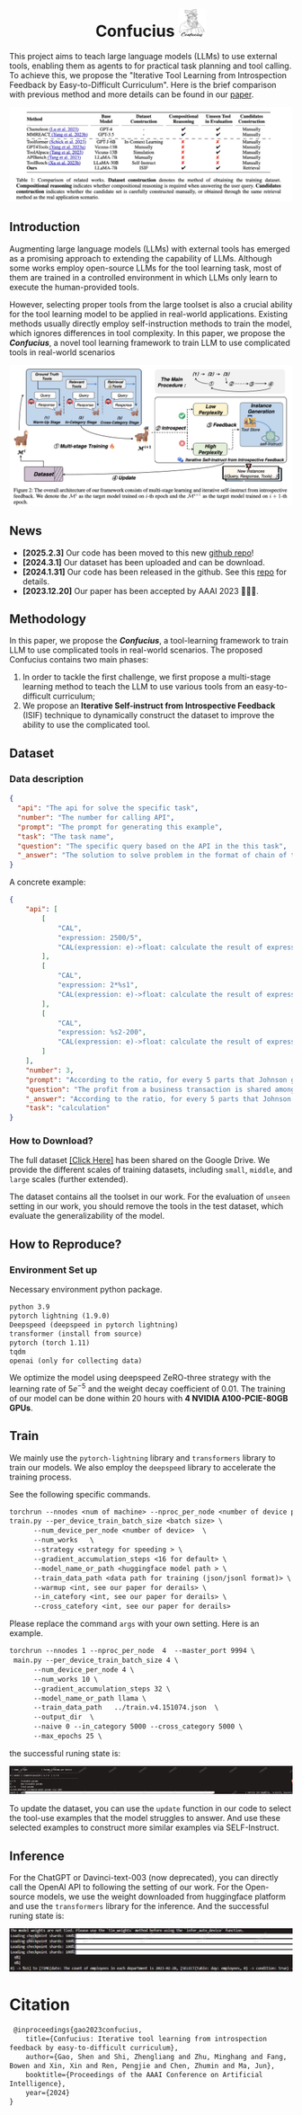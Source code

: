 
<div align="center">
   <h1>Confucius <img src="./assets/image-20230817114433957.png" alt="Logo" width="50px" height="50"/></h1>
</div>

This project aims to teach large language models (LLMs) to use external tools, enabling them as agents to for practical task planning and tool calling. To achieve this, we propose the "Iterative Tool Learning from Introspection Feedback by Easy-to-Difficult Curriculum". Here is the brief comparison with previous method and more details can be found in our [paper](https://arxiv.org/abs/2308.14034).

![img.png](./assets/comparison.png)

## Introduction

Augmenting large language models (LLMs) with external tools has emerged as a promising approach to extending the capability of LLMs. Although some works employ open-source LLMs for the tool learning task, most of them are trained in a controlled environment in which LLMs only learn to execute the human-provided tools.

However, selecting proper tools from the large toolset is also a crucial ability for the tool learning model to be applied in real-world applications. Existing methods usually directly employ self-instruction methods to train the model, which ignores differences in tool complexity. In this paper, we propose the ***Confucius***, a novel tool learning framework to train LLM to use complicated tools in real-world scenarios

![img.png](./assets/method.png)

## News

- **[2025.2.3]** Our code has been moved to this new [github repo](https://github.com/mangopy/Confucius-tool-learning/)!
- **[2024.3.1]** Our dataset has been uploaded and can be download. 
- **[2024.1.31]** Our code has been released in the github. See this [repo](https://github.com/shizhl/Confucius) for details.
- **[2023.12.20]** Our paper has been accepted by AAAI 2023 🎉🎉🎉.


## Methodology

In this paper, we propose the ***Confucius***,  a tool-learning framework to train LLM to use complicated tools in real-world scenarios. The proposed Confucius contains two main phases:

1. In order to tackle the first challenge, we first propose a multi-stage learning method to teach the LLM to use various tools from an easy-to-difficult curriculum;
2.  We propose an **Iterative Self-instruct from Introspective Feedback** (ISIF) technique to dynamically construct the dataset to improve the ability to use the complicated tool.


## Dataset

### Data description
```json
{   
  "api": "The api for solve the specific task",
  "number": "The number for calling API",
  "prompt": "The prompt for generating this example",
  "task": "The task name",
  "question": "The specific query based on the API in the this task",
  "_answer": "The solution to solve problem in the format of chain of thought (COT), where the above APIs are called back"
}
```
A concrete example:

```json
{
    "api": [
        [
            "CAL",
            "expression: 2500/5",
            "CAL(expression: e)->float: calculate the result of expression `e`, e.g. 1+2, 1/3, 4*5 and 7-1."
        ],
        [
            "CAL",
            "expression: 2*%s1",
            "CAL(expression: e)->float: calculate the result of expression `e`, e.g. 1+2, 1/3, 4*5 and 7-1."
        ],
        [
            "CAL",
            "expression: %s2-200",
            "CAL(expression: e)->float: calculate the result of expression `e`, e.g. 1+2, 1/3, 4*5 and 7-1."
        ]
    ],
    "number": 3,
    "prompt": "According to the ratio, for every 5 parts that Johnson gets, Mike gets 2 parts.Since Johnson got $2500, each part is therefore $2500/5 = $<<2500/5=500>>500.Mike will get 2*$500 = $<<2*500=1000>>1000.After buying the shirt he will have $1000-$200 = $<<1000-200=800>>800 left. ### 800",
    "question": "The profit from a business transaction is shared among 2 business partners, Mike and Johnson in the ratio 2:5 respectively. If Johnson got $2500, how much will Mike have after spending some of his share on a shirt that costs $200?",
    "_answer": "According to the ratio, for every 5 parts that Johnson gets, Mike gets 2 parts. Since Johnson got $2500, each part is therefore [CAL(2500/5) -> %s1].Mike will get 2*$%s1 = [CAL(2*%s1) -> %s2]. After buying the shirt, he will have $%s2-$200 = [CAL(%s2-200) -> %s3] left. ### 800",
    "task": "calculation"
}
```


### How to Download?
The full dataset [[Click Here]](https://drive.google.com/drive/folders/1Q0BYalic9XkQZYz8yHTBazfBl9MSydFS?usp=sharing) has been shared on the Google Drive. We provide the different scales of training datasets, including `small`, `middle`, and `large` scales (further extended).

The dataset contains all the toolset in our work. For the evaluation of `unseen` setting in our work, you should remove the tools in the test dataset, which evaluate the generalizability of the model.  


## How to Reproduce?

### Environment Set up
Necessary environment python package.
```
python 3.9 
pytorch lightning (1.9.0)
Deepspeed (deepspeed in pytorch lightning)
transformer (install from source)
pytorch (torch 1.11)
tqdm
openai (only for collecting data)
```
We optimize the model using deepspeed ZeRO-three  strategy with the learning rate of $5e^{-5}$ and the weight decay coefficient of 0.01.
The training of our model can be done within 20 hours with **4 NVIDIA A100-PCIE-80GB GPUs**.


## Train

We mainly use the `pytorch-lightning` library and `transformers` library to train our models. We also employ the `deepspeed` library to accelerate the training process.

See the following specific commands.

```txt
torchrun --nnodes <num of machine> --nproc_per_node <number of device per machine>  --master_port <port>  \
train.py --per_device_train_batch_size <batch size> \
      --num_device_per_node <number of device>  \
      --num_works   \
      --strategy <strategy for speeding > \
      --gradient_accumulation_steps <16 for default> \
      --model_name_or_path <huggingface model path > \
      --train_data_path <data path for training (json/jsonl format)> \
      --warmup <int, see our paper for derails> \
      --in_catefory <int, see our paper for derails> \
      --cross_catefory <int, see our paper for derails> 
```

Please replace the command `args` with your own setting. Here is an example.


```txt
torchrun --nnodes 1 --nproc_per_node  4  --master_port 9994 \
 main.py --per_device_train_batch_size 4 \
      --num_device_per_node 4 \
      --num_works 10 \
      --gradient_accumulation_steps 32 \
      --model_name_or_path llama \
      --train_data_path   ../train.v4.151074.json  \
      --output_dir  \
      --naive 0 --in_category 5000 --cross_category 5000 \
      --max_epochs 25 \
```

the successful runing state is:

![image-20230817165314476](assets/image-20230817165314476.png)

To update the dataset, you can use the `update` function in our code to select the tool-use examples that the model struggles to answer. And use these selected examples to construct more similar examples via SELF-Instruct.

## Inference

For the ChatGPT or Davinci-text-003 (now deprecated), you can directly call the OpenAI API to following the setting of our work.
For the Open-source models, we use the weight downloaded from huggingface platform and use the `transformers` library for the inference.  And the successful runing state is:

![image-20230818085121242](assets/image-20230818085121242.png)


# Citation

```text
 @inproceedings{gao2023confucius,
    title={Confucius: Iterative tool learning from introspection feedback by easy-to-difficult curriculum}, 
    author={Gao, Shen and Shi, Zhengliang and Zhu, Minghang and Fang, Bowen and Xin, Xin and Ren, Pengjie and Chen, Zhumin and Ma, Jun},
    booktitle={Proceedings of the AAAI Conference on Artificial Intelligence},
    year={2024}
}
```
